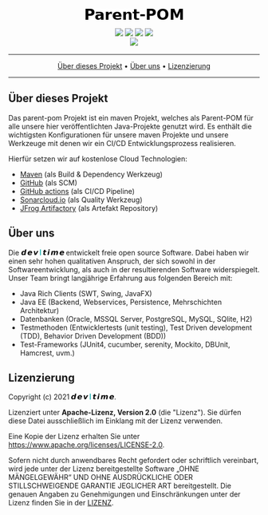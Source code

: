 <p align="center">
<img src="https://raw.githubusercontent.com/dev-time-tpw/parent-pom/main/images/Parent-POM.png">
</p>

<!-- remove on maven site - start -->
<p align="center">
<a href="https://github.com/dev-time-tpw/parent-pom/actions/workflows/build-job.yml" title="Build Job"><img src="https://img.shields.io/github/workflow/status/dev-time-tpw/parent-pom/Run%20snapshot%20build-job?logo=GitHub&style=plastic"></a>
<a href="https://github.com/dev-time-tpw/parent-pom/actions/workflows/quality-job.yml" title="Quality Job"><img src="https://img.shields.io/github/workflow/status/dev-time-tpw/parent-pom/Run%20quality%20build-job?label=quality-build&logo=GitHub&style=plastic"></a>
<a href="https://github.com/dev-time-tpw/parent-pom/blob/main/LICENSE" title="License"><img src="https://img.shields.io/github/license/dev-time-tpw/parent-pom?logo=GitHub&style=plastic"></a>
<a href="https://github.com/dev-time-tpw/parent-pom" title="Last Commit"><img src="https://img.shields.io/github/last-commit/dev-time-tpw/parent-pom?logo=GitHub&style=plastic"></a>
<br />
<a href="https://sonarcloud.io/dashboard?id=devtime_parent-pom" title="Quality Gate"><img src="https://img.shields.io/sonar/quality_gate/devtime_parent-pom?logo=SonarCloud&server=https%3A%2F%2Fsonarcloud.io&style=plastic"></a>
</p>
<!-- remove on maven site - end -->

<hr />
<p align="center">
    <a href="#über-dieses-projekt">Über dieses Projekt</a> • 
    <a href="#über-uns">Über uns</a> •
    <a href="#lizenzierung">Lizenzierung</a>
</p>
<hr />

## Über dieses Projekt

Das parent-pom Projekt ist ein maven Projekt, welches als Parent-POM für alle unsere hier veröffentlichten Java-Projekte 
genutzt wird. Es enthält die wichtigsten Konfigurationen für unsere maven Projekte und unsere Werkzeuge mit denen wir
ein CI/CD Entwicklungsprozess realisieren.

Hierfür setzen wir auf kostenlose Cloud Technologien:
- [Maven](http://maven.apache.org/) (als Build & Dependency Werkzeug)
- [GitHub](https://github.com/dev-time-tpw) (als SCM)
- [GitHub actions](https://docs.github.com/en/free-pro-team@latest/actions) (als CI/CD Pipeline)
- [Sonarcloud.io](https://sonarcloud.io/organizations/devtime/projects) (als Quality Werkzeug)
- [JFrog Artifactory](https://devtime.jfrog.io/ui/packages) (als Artefakt Repository)

## Über uns

Die <img src="https://raw.githubusercontent.com/dev-time-tpw/parent-pom/main/images/dev-time-86x12.png"> entwickelt freie open source Software. Dabei haben wir einen sehr hohen qualitativen Anspruch, der sich 
sowohl in der Softwareentwicklung, als auch in der resultierenden Software widerspiegelt. Unser Team bringt langjährige
Erfahrung aus folgenden Bereich mit:
- Java Rich Clients (SWT, Swing, JavaFX)
- Java EE (Backend, Webservices, Persistence, Mehrschichten Architektur)
- Datenbanken (Oracle, MSSQL Server, PostgreSQL, MySQL, SQlite, H2)
- Testmethoden (Entwicklertests (unit testing), Test Driven development (TDD), Behavior Driven Development (BDD))
- Test-Frameworks (JUnit4, cucumber, serenity, Mockito, DBUnit, Hamcrest, uvm.)

## Lizenzierung

Copyright (c) 2021 <img src="https://raw.githubusercontent.com/dev-time-tpw/parent-pom/main/images/dev-time-86x12.png">.

Lizenziert unter **Apache-Lizenz, Version 2.0** (die "Lizenz"). Sie dürfen diese Datei ausschließlich im Einklang mit 
der Lizenz verwenden.

Eine Kopie der Lizenz erhalten Sie unter https://www.apache.org/licenses/LICENSE-2.0.

Sofern nicht durch anwendbares Recht gefordert oder schriftlich vereinbart, wird jede unter der Lizenz bereitgestellte 
Software „OHNE MÄNGELGEWÄHR“ UND OHNE AUSDRÜCKLICHE ODER STILLSCHWEIGENDE GARANTIE JEGLICHER ART bereitgestellt. 
Die genauen Angaben zu Genehmigungen und Einschränkungen unter der Lizenz finden Sie in der [LIZENZ](LICENSE).